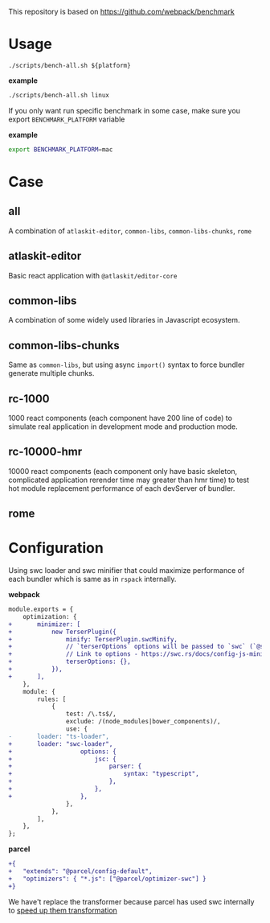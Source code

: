 This repository is based on https://github.com/webpack/benchmark

# Usage
`./scripts/bench-all.sh ${platform}`

**example**
```bash
./scripts/bench-all.sh linux
```

If you only want run specific benchmark in some case, make sure you export `BENCHMARK_PLATFORM` variable

**example**
```bash
export BENCHMARK_PLATFORM=mac
```

# Case
## all

A combination of `atlaskit-editor`, `common-libs`, `common-libs-chunks`, `rome`

## atlaskit-editor
Basic react application with `@atlaskit/editor-core` 
## common-libs
A combination of some widely used libraries in Javascript ecosystem.
## common-libs-chunks
Same as `common-libs`, but using async `import()` syntax to force bundler generate multiple chunks.
## rc-1000
1000 react components (each component have 200 line of code) to simulate real application in development mode and production mode.
## rc-10000-hmr
10000 react components (each component only have basic skeleton, complicated application rerender time may greater than hmr time) to test hot module replacement performance of each devServer of bundler.
## rome

# Configuration
Using swc loader and swc minifier that could maximize performance of each bundler which is same as in `rspack` internally.

**webpack**
```diff 
module.exports = {
	optimization: {
+		minimizer: [
+			new TerserPlugin({
+				minify: TerserPlugin.swcMinify,
+				// `terserOptions` options will be passed to `swc` (`@swc/core`)
+				// Link to options - https://swc.rs/docs/config-js-minify
+				terserOptions: {},
+			}),
+		],
	},
	module: {
		rules: [
			{
				test: /\.ts$/,
				exclude: /(node_modules|bower_components)/,
				use: {
-       loader: "ts-loader",
+       loader: "swc-loader",
+					options: {
+						jsc: {
+							parser: {
+								syntax: "typescript",
+							},
+						},
+					},
				},
			},
		],
	},
};

```

**parcel** 
```diff
+{
+	"extends": "@parcel/config-default",
+	"optimizers": { "*.js": ["@parcel/optimizer-swc"] }
+}
```
We have't replace the transformer because parcel has used swc internally to [speed up them transformation](https://parceljs.org/blog/beta3/)